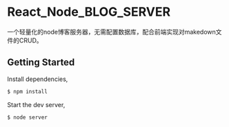 # React_Node_BLOG_SERVER

一个轻量化的node博客服务器，无需配置数据库，配合前端实现对makedown文件的CRUD。

## Getting Started

Install dependencies,

```bash
$ npm install
```

Start the dev server,

```bash
$ node server
```
